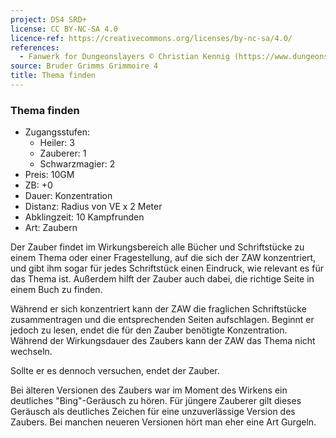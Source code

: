 ```yaml
---
project: DS4 SRD+
license: CC BY-NC-SA 4.0
licence-ref: https://creativecommons.org/licenses/by-nc-sa/4.0/
references: 
  - Fanwerk for Dungeonslayers © Christian Kennig (https://www.dungeonslayers.net/)
source: Bruder Grimms Grimmoire 4
title: Thema finden
---
```


### Thema finden

- Zugangsstufen:
  - Heiler: 3
  - Zauberer: 1
  - Schwarzmagier: 2
- Preis: 10GM
- ZB: +0
- Dauer: Konzentration
- Distanz: Radius von VE x 2 Meter
- Abklingzeit: 10 Kampfrunden
- Art: Zaubern

Der Zauber findet im Wirkungsbereich alle Bücher und Schriftstücke zu einem Thema oder einer Fragestellung, auf die sich der ZAW konzentriert, und gibt ihm sogar für jedes Schriftstück einen Eindruck, wie relevant es für das Thema ist. Außerdem hilft der Zauber auch dabei, die richtige Seite in einem Buch zu finden.

Während er sich konzentriert kann der ZAW die fraglichen Schriftstücke zusammentragen und die entsprechenden Seiten aufschlagen. Beginnt er jedoch zu lesen, endet die für den Zauber benötigte Konzentration. Während der Wirkungsdauer des Zaubers kann der ZAW das Thema nicht wechseln.

Sollte er es dennoch versuchen, endet der Zauber.

Bei älteren Versionen des Zaubers war im Moment des Wirkens ein deutliches "Bing"-Geräusch zu hören. Für jüngere Zauberer gilt dieses Geräusch als deutliches Zeichen für eine unzuverlässige Version des Zaubers. Bei manchen neueren Versionen hört man eher eine Art Gurgeln.

